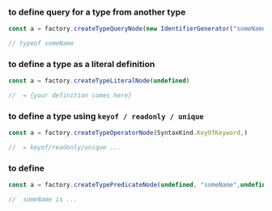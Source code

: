 ### to define query for a type from another type

```typescript
const a = factory.createTypeQueryNode(new IdentifierGenerator("someName").generate()) 

// typeof someName       
```

### to define a type as a literal definition

```typescript
const a = factory.createTypeLiteralNode(undefined) 

//  = {your definition comes here} 
```

### to define a type using `keyof / readonly / unique`

```typescript
const a = factory.createTypeOperatorNode(SyntaxKind.KeyOfKeyword,) 

//  = keyof/readonly/unique ...
```

### to define 

```typescript
const a = factory.createTypePredicateNode(undefined, "someName",undefined) 

//  someName is ...
```

